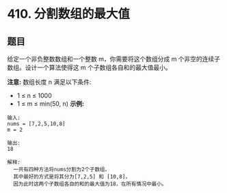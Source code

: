 # 410. 分割数组的最大值

## 题目

给定一个非负整数数组和一个整数 m，你需要将这个数组分成 m 个非空的连续子数组。设计一个算法使得这 m 个子数组各自和的最大值最小。

**注意:**
数组长度 n 满足以下条件:

- 1 ≤ n ≤ 1000
- 1 ≤ m ≤ min(50, n)
**示例:**
```
输入:
nums = [7,2,5,10,8]
m = 2

输出:
18

解释:
  一共有四种方法将nums分割为2个子数组。
  其中最好的方式是将其分为[7,2,5] 和 [10,8]，
  因为此时这两个子数组各自的和的最大值为18，在所有情况中最小。
```